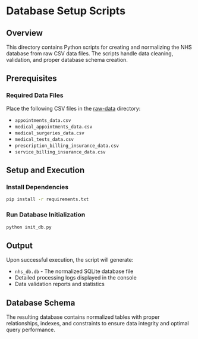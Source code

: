# Database Setup Scripts

## Overview

This directory contains Python scripts for creating and normalizing the NHS database from raw CSV data files. The scripts handle data cleaning, validation, and proper database schema creation.

## Prerequisites

### Required Data Files

Place the following CSV files in the [raw-data](../raw-data/) directory:

- `appointments_data.csv`
- `medical_appointments_data.csv`
- `medical_surgeries_data.csv`
- `medical_tests_data.csv`
- `prescription_billing_insurance_data.csv`
- `service_billing_insurance_data.csv`

## Setup and Execution

### Install Dependencies

```bash
pip install -r requirements.txt
```

### Run Database Initialization

```bash
python init_db.py
```

## Output

Upon successful execution, the script will generate:

- `nhs_db.db` - The normalized SQLite database file
- Detailed processing logs displayed in the console
- Data validation reports and statistics

## Database Schema

The resulting database contains normalized tables with proper relationships, indexes, and constraints to ensure data integrity and optimal query performance.
